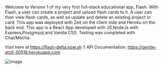Welcome to Version 1 of my very first full-stack educational app, Flash. With Flash, a user can create a project and upload flash cards to it. A user can then view flash cards, as well as update and delete an existing project or card. This app was deployed with Zeit on the client side and Heroku on the back end. This app is a React App developed with JS,NodeJs with Express,Postgresql,and Vanilla CSS. Testing was completed with Chai/Mocha.

Visit here at https://flash-delta.now.sh  !!
API Documentation: https://gentle-atoll-30518.herokuapp.com

![image](https://user-images.githubusercontent.com/59489905/80253972-4add3600-8648-11ea-9fdd-8fbfe303026d.png)
